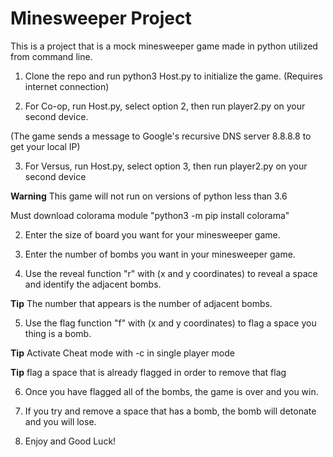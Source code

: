# Minesweeper Project
This is a project that is a mock minesweeper game made in python utilized from command line.

1. Clone the repo and run python3 Host.py to initialize the game. (Requires internet connection)

2. For Co-op, run Host.py, select option 2, then run player2.py on your second device.

(The game sends a message to Google's recursive DNS server 8.8.8.8 to get your local IP)

3. For Versus, run Host.py, select option 3, then run player2.py on your second device


**Warning**
This game will not run on versions of python less than 3.6

Must download colorama module "python3 -m pip install colorama"

2. Enter the size of board you want for your minesweeper game.

3. Enter the number of bombs you want in your minesweeper game.

4. Use the reveal function "r" with (x and y coordinates) to reveal a space and identify the adjacent bombs.

**Tip**
The number that appears is the number of adjacent bombs.

5. Use the flag function "f" with (x and y coordinates) to flag a space you thing is a bomb.

**Tip** Activate Cheat mode with -c in single player mode

**Tip** flag a space that is already flagged in order to remove that flag

6. Once you have flagged all of the bombs, the game is over and you win.

7. If you try and remove a space that has a bomb,  the bomb will detonate and you will lose.

8.  Enjoy and Good Luck!
